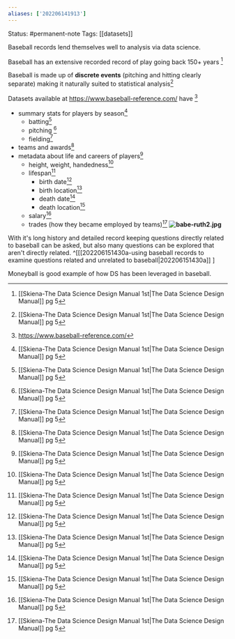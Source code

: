 ```yaml
---
aliases: ['202206141913']
---
```

Status: #permanent-note 
Tags: [[datasets]]

Baseball records lend themselves well to analysis via data science.

Baseball has an extensive recorded record of play going back 150+ years [^1]

Baseball is made up of **discrete events** (pitching and hitting clearly separate) making it naturally suited to statistical analysis[^1]

Datasets available  at https://www.baseball-reference.com/ have [^2]
- summary stats for players by season[^1]
	- batting[^1]
	- pitching [^1]
	- fielding[^1]
- teams and awards[^3]
- metadata about life and careers of players[^3]
	- height, weight, handedness[^3]
	- lifespan[^3]
		- birth date[^3]
		- birth location[^3]
		- death date[^3]
		- death location[^3]
	- salary[^3]
	- trades (how they became employed by teams)[^3]
**![babe-ruth2.jpg](https://lh6.googleusercontent.com/SFN0Jd_mXMQrCKzv9C_TfthaEGXGFmPbuF6FEHuB4ghKs3b7B_RITQhHrJac1NOw2gIbPOzapcVGQvEDp67fWZSAMCkxKuu79bAuwhaiDcsY0U9_Iav2bhFxaqtD283DcW-wpDVMXnu65AbnGvNL)**

With it's long history and detailed record keeping questions directly related to baseball can be asked, but also many questions can be explored that aren't directly related. ^[[[202206151430a-using baseball records to examine questions related and unrelated to baseball|202206151430a]] ]

Moneyball is good example of how DS has been leveraged in baseball.


[^1]:[[Skiena-The Data Science  Design Manual 1st|The Data Science Design Manual]] pg 5
[^2]:https://www.baseball-reference.com/
[^3]:[[Skiena-The Data Science  Design Manual 1st|The Data Science Design Manual]] pg 5
